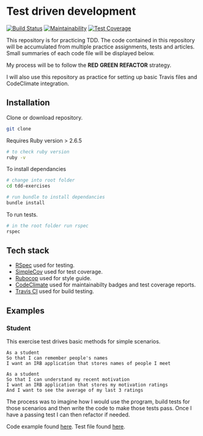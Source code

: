 # Test driven development
[![Build Status](https://travis-ci.com/jonesandy/tdd-exercises.svg?branch=master)](https://travis-ci.com/jonesandy/tdd-exercises) [![Maintainability](https://api.codeclimate.com/v1/badges/8df57e2cc1de188d3e75/maintainability)](https://codeclimate.com/github/jonesandy/tdd-exercises/maintainability) [![Test Coverage](https://api.codeclimate.com/v1/badges/8df57e2cc1de188d3e75/test_coverage)](https://codeclimate.com/github/jonesandy/tdd-exercises/test_coverage) 

This repository is for practicing TDD. The code contained in this repository will be accumulated from multiple practice assignments, tests and articles. Small summaries of each code file will be displayed below.

My process will be to follow the **RED** **GREEN** **REFACTOR** strategy.

I will also use this repository as practice for setting up basic Travis files and CodeClimate integration.

## Installation

Clone or download repository.   

```bash
git clone
```

Requires Ruby version > 2.6.5 
   
```bash
# to check ruby version
ruby -v
```

To install dependancies

```bash
# change into root folder
cd tdd-exercises

# run bundle to install dependancies
bundle install
```

To run tests.

```bash
# in the root folder run rspec
rspec
```

## Tech stack

* [RSpec](https://rspec.info/) used for testing.
* [SimpleCov](https://github.com/colszowka/simplecov) used for test coverage. 
* [Rubocop](https://github.com/rubocop-hq/rubocop) used for style guide.
* [CodeClimate](https://codeclimate.com/) used for maintainabilty badges and test coverage reports.
* [Travis CI](https://travis-ci.com/) used for build testing.

## Examples

### Student

This exercise test drives basic methods for simple scenarios.

```
As a student
So that I can remember people's names
I want an IRB application that stores names of people I meet

As a student
So that I can understand my recent motivation
I want an IRB application that stores my motivation ratings
And I want to see the average of my last 3 ratings
```

The process was to imagine how I would use the program, build tests for those scenarios and then write the code to make those tests pass. Once I have a passing test I can then refactor if needed.

Code example found [here](lib/student.rb). Test file found [here](spec/student_spec.rb).
